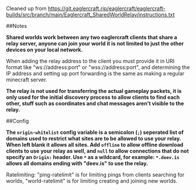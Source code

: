 Cleaned up from https://git.eaglercraft.rip/eaglercraft/eaglercraft-builds/src/branch/main/Eaglercraft_SharedWorldRelay/instructions.txt



##Notes

**Shared worlds work between any two eaglercraft clients that share a relay server, anyone can join your world it is not limited to just the other devices on your local network.**

When adding the relay address to the client you must provide it in URI format like "ws://address:port" or "wss://address:port", and determining the IP address and setting up port forwarding is the same as making a regular minecraft server.

**The relay is not used for transferring the actual gameplay packets, it is only used for the initial discovery process to allow clients to find each other, stuff such as coordinates and chat messages aren't visible to the relay.**

##Config

**The `origin-whitelist` config variable is a semicolon (`;`) seperated list of domains used to restrict what sites are to be allowed to use your relay. When left blank it allows all sites. Add `offline` to allow offline download clients to use your relay as well, and `null` to allow connections that do not specify an `Origin:` header. Use `*` as a wildcard, for example: `*.deev.is` allows all domains ending with "deev.is" to use the relay.**

Ratelimiting: "ping-ratelimit" is for limiting pings from clients searching for worlds, "world-ratelimit" is for limiting creating and joining new worlds.

